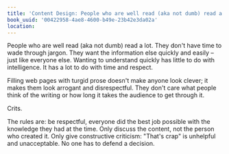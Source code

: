 ```yaml
---
title: 'Content Design: People who are well read (aka not dumb) read a lot. They don…'
book_uuid: '00422958-4ae8-4600-b49e-23b42e3da02a'
location: 
---
```


People who are well read (aka not dumb) read a lot. They don't have time to
wade through jargon. They want the information else quickly and easily –
just like everyone else. Wanting to understand quickly has little to do
with intelligence. It has a lot to do with time and respect.

Filling web pages with turgid prose doesn't make anyone look clever; it
makes them look arrogant and disrespectful. They don't care what people
think of the writing or how long it takes the audience to get through it.

Crits.

The rules are: be respectful, everyone did the best job possible with the
knowledge they had at the time. Only discuss the content, not the person
who created it. Only give constructive criticism: "That's crap" is
unhelpful and unacceptable. No one has to defend a decision.